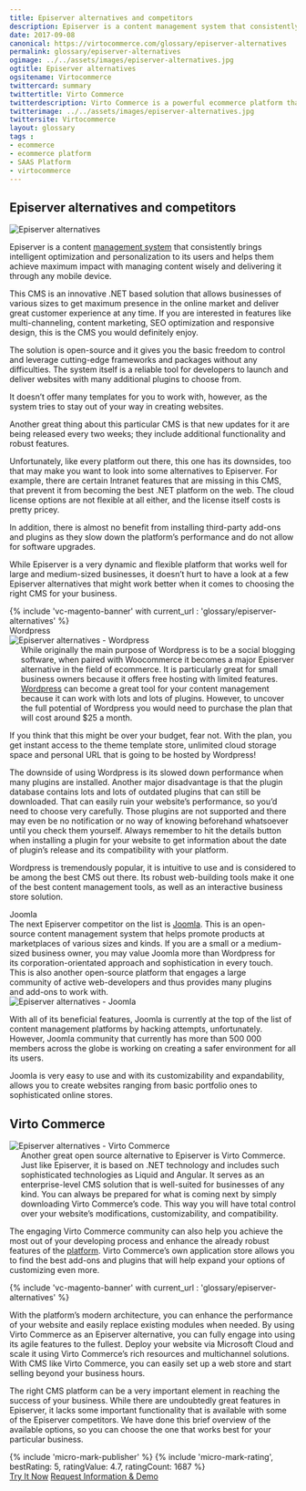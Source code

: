 ```yaml
---
title: Episerver alternatives and competitors
description: Episerver is a content management system that consistently brings intelligent optimization and personalization to its users and helps them achieve maximum impact with managing content wisely and delivering it through any mobile device, but like every platform out there, this one has its downsides. So let's look at Episerver alternatives and competitors.
date: 2017-09-08
canonical: https://virtocommerce.com/glossary/episerver-alternatives
permalink: glossary/episerver-alternatives
ogimage: ../../assets/images/episerver-alternatives.jpg
ogtitle: Episerver alternatives
ogsitename: Virtocommerce
twittercard: summary
twittertitle: Virto Commerce
twitterdescription: Virto Commerce is a powerful ecommerce platform that includes everything you need to create an online store and sell online. Try it free with Free Community License
twitterimage: ../../assets/images/episerver-alternatives.jpg
twittersite: Virtocommerce
layout: glossary
tags :
- ecommerce
- ecommerce platform
- SAAS Platform
- virtocommerce
---
```

<section itemscope itemtype="http://schema.org/Article">
    <meta itemprop="author" content="Virtocommerce">
    <meta itemprop="datePublished" content="2017-09-08">
    <meta itemprop="dateModified" content="2018-02-22">
    <div itemprop="articleBody" class="business-cnt">
        <div itemprop="mainEntityOfPage" class="head __cart">
            <h1 itemprop="headline" class="title">Episerver alternatives and competitors</h1>
        </div>
        <span itemprop="image" itemscope itemtype="https://schema.org/ImageObject">
            <img itemprop="url contentUrl" alt="Episerver alternatives" src="assets/images/episerver-alternatives.jpg" />
            <meta itemprop="width" content="500">
            <meta itemprop="height" content="334">
        </span>
        <p class="text">
            Episerver is a content <a href="{{ '/glossary/purchase-order-management-software' | absolute_url }}"> management system</a> that consistently brings intelligent optimization and personalization to its users and helps them achieve maximum impact with managing content wisely and delivering it through any mobile device.
        </p>
        <p class="text">
            This CMS is an innovative .NET based solution that allows businesses of various sizes to get maximum presence in the online market and deliver great customer experience at any time. If you are interested in features like multi-channeling, content marketing, SEO optimization and responsive design, this is the CMS you would definitely enjoy.
        </p>
        <p class="text">
            The solution is open-source and it gives you the basic freedom to control and leverage cutting-edge frameworks and packages without any difficulties. The system itself is a reliable tool for developers to launch and deliver websites with many additional plugins to choose from.
        </p>
        <p class="text">
            It doesn’t offer many templates for you to work with, however, as the system tries to stay out of your way in creating websites.
        </p>
        <p class="text">
            Another great thing about this particular CMS is that new updates for it are being released every two weeks; they include additional functionality and robust features.
        </p>
        <p class="text">
            Unfortunately, like every platform out there, this one has its downsides, too that may make you want to look into some alternatives to Episerver. For example, there are certain Intranet features that are missing in this CMS, that prevent it from becoming the best .NET platform on the web. The cloud license options are not flexible at all either, and the license itself costs is pretty pricey.
        </p>
        <p class="text">
            In addition, there is almost no benefit from installing third-party add-ons and plugins as they slow down the platform’s performance and do not allow for software upgrades.
        </p>
        <p class="text">
            While Episerver is a very dynamic and flexible platform that works well for large and medium-sized businesses, it doesn’t hurt to have a look at a few Episerver alternatives that might work better when it comes to choosing the right CMS for your business.
        </p>
        {% include 'vc-magento-banner' with current_url : 'glossary/episerver-alternatives' %}
        <div class="section-title">Wordpress</div>
        <div class="col-w">
            <div class="col __col-30">
                <img alt="Episerver alternatives - Wordpress" src="assets/images/wordpress.jpg" />
            </div>
            <div class="col __col-70 text" style="margin-top: 0; padding-left: 20px;">
                While originally the main purpose of Wordpress is to be a social blogging software, when paired with Woocommerce it becomes a major Episerver alternative in the field of ecommerce. It is particularly great for small business owners because it offers free hosting with limited features.
                <a href="https://wordpress.org/" rel="nofollow">Wordpress</a> can become a great tool for your content management because it can work with lots and lots of plugins. However, to uncover the full potential of Wordpress you would need to purchase the plan that will cost around $25 a month.
            </div>
        </div>
        <p class="text">
            If you think that this might be over your budget, fear not. With the plan, you get instant access to the theme template store, unlimited cloud storage space and personal URL that is going to be hosted by Wordpress!
        </p>
        <p class="text">
            The downside of using Wordpress is its slowed down performance when many plugins are installed. Another major disadvantage is that the plugin database contains lots and lots of outdated plugins that can still be downloaded. That can easily ruin your website’s performance, so you’d need to choose very carefully. Those plugins are not supported and there may even be no notification or no way of knowing beforehand whatsoever until you check them yourself. Always remember to hit the details button when installing a plugin for your website to get information about the date of plugin’s release and its compatibility with your platform.
        </p>
        <p class="text">
            Wordpress is tremendously popular, it is intuitive to use and is considered to be among the best CMS out there. Its robust web-building tools make it one of the best content management tools, as well as an interactive business store solution.
        </p>
        <div class="section-title">Joomla</div>
        <div class="col-w">
            <div class="col __col-70 text" style="margin-top: 0; padding-right: 20px;">
                The next Episerver competitor on the list is <a href="https://www.joomla.org/" rel="nofollow">Joomla</a>. This is an open-source content management system that helps promote products at marketplaces of various sizes and kinds. If you are a small or a medium-sized business owner, you may value Joomla more than Wordpress for its corporation-orientated approach and sophistication in every touch.
                This is also another open-source platform that engages a large community of active web-developers and thus provides many plugins and add-ons to work with.
            </div>
            <div class="col __col-30">
                <img alt="Episerver alternatives - Joomla" src="assets/images/joomla.jpg" />
            </div>
        </div>
        <p class="text">
            With all of its beneficial features, Joomla is currently at the top of the list of content management platforms by hacking attempts, unfortunately. However, Joomla community that currently has more than 500 000 members across the globe is working on creating a safer environment for all its users.
        </p>
        <p class="text">
            Joomla is very easy to use and with its customizability and expandability, allows you to create websites ranging from basic portfolio ones to sophisticated online stores.
        </p>
        <h2>Virto Commerce</h2>
        <div class="col-w">
            <div class="col __col-30">
                <img alt="Episerver alternatives - Virto Commerce" src="assets/images/virto-commerce-screen.jpg" />
            </div>
            <div class="col __col-70 text" style="margin-top: 0; padding-left: 20px;">
                Another great open source alternative to Episerver is Virto Commerce. Just like Episerver, it is based on .NET technology and includes such sophisticated technologies as Liquid and Angular. It serves as an enterprise-level CMS solution that is well-suited for businesses of any kind.
                You can always be prepared for what is coming next by simply downloading Virto Commerce’s code. This way you will have total control over your website’s modifications, customizability, and compatibility.
            </div>
        </div>
        <p class="text">
            The engaging Virto Commerce community can also help you achieve the most out of your developing process and enhance the already robust features of the <a href="{{ 'https://virtocommerce.com/b2b-ecommerce-platform' | absolute_url }}">platform</a>. Virto Commerce’s own application store allows you to find the best add-ons and plugins that will help expand your options of customizing even more.
        </p>
        {% include 'vc-magento-banner' with current_url : 'glossary/episerver-alternatives' %}
        <p class="text">
            With the platform’s modern architecture, you can enhance the performance of your website and easily replace existing modules when needed. By using Virto Commerce as an Episerver alternative, you can fully engage into using its agile features to the fullest. Deploy your website via Microsoft Cloud and scale it using Virto Commerce’s rich resources and multichannel solutions. With CMS like Virto Commerce, you can easily set up a web store and start selling beyond your business hours.
        </p>
        <p class="text">
            The right CMS platform can be a very important element in reaching the success of your business. While there are undoubtedly great features in Episerver, it lacks some important functionality that is available with some of the Episerver competitors. We have done this brief overview of the available options, so you can choose the one that works best for your particular business.
        </p>
        {% include 'micro-mark-publisher' %}
        {% include 'micro-mark-rating', bestRating: 5, ratingValue: 4.7, ratingCount: 1687 %}
        <div class="buttons">
            <a class="button fill" href="/try-now">Try It Now</a>
            <a class="button fill" href="/contact-us">Request Information & Demo</a>
        </div>
    </div>
</section>